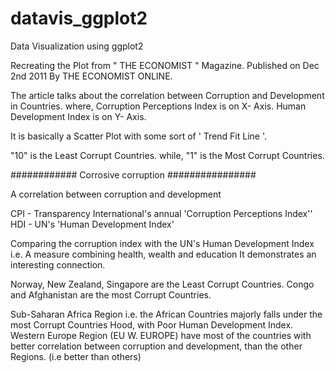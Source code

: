 # datavis_ggplot2
Data Visualization using ggplot2

Recreating the Plot from " THE ECONOMIST "  Magazine.
Published on Dec 2nd 2011 By THE ECONOMIST ONLINE. 

The article talks about the correlation between Corruption and Development in Countries.
where,
Corruption Perceptions Index is on X- Axis.
Human Development Index is on Y- Axis.

It is basically a Scatter Plot with some sort of  ' Trend Fit Line '.

"10" is the Least Corrupt Countries.
while,
"1" is the Most Corrupt Countries.

  
############  Corrosive corruption  ################

 A correlation between corruption and development

CPI - Transparency International's annual 'Corruption Perceptions Index''
HDI - UN's 'Human Development Index'

 
Comparing the corruption index with the UN's Human Development Index i.e. A measure combining health, wealth and education
It demonstrates an interesting connection.

Norway, New Zealand, Singapore are the Least Corrupt Countries.
Congo and Afghanistan are the most Corrupt Countries.

Sub-Saharan Africa Region i.e. the African Countries majorly falls under the most Corrupt Countries Hood, with Poor Human Development Index.
Western Europe Region (EU W. EUROPE) have most of the countries with better correlation between corruption and development, than the other Regions. (i.e better than others)
